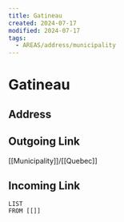 ```yaml
---
title: Gatineau
created: 2024-07-17
modified: 2024-07-17
tags:
  - AREAS/address/municipality
---
```

# Gatineau
## Address

## Outgoing Link
[[Municipality]]/[[Quebec]]
## Incoming Link
```dataview
LIST
FROM [[]]
```
